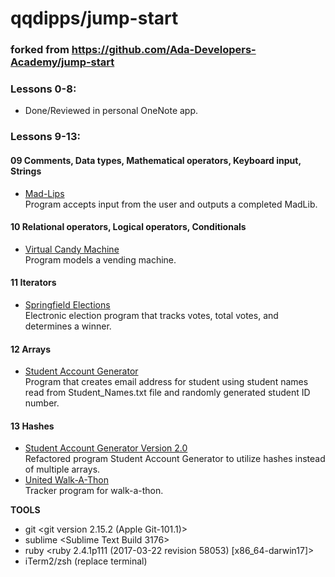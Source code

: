# qqdipps/jump-start
### forked from https://github.com/Ada-Developers-Academy/jump-start
### Lessons 0-8: 
- Done/Reviewed in personal OneNote app.
### Lessons 9-13:     
#### 09  Comments, Data types, Mathematical operators, Keyboard input, Strings     
- [Mad-Lips](https://github.com/qqdipps/JumpStart-WorkingItOut/blob/master/Lesson.9.Grammer/madlib.rb)       
     Program accepts input from the user and outputs a completed MadLib.
#### 10	Relational operators, Logical operators, Conditionals       
- [Virtual Candy Machine](https://github.com/qqdipps/JumpStart-WorkingItOut/blob/master/Lesson.10.Expressions/CandyMachine.rb)   
     Program models a vending machine.
#### 11  Iterators     
- [Springfield Elections](https://github.com/qqdipps/JumpStart-WorkingItOut/blob/master/Lesson.11.iterators/elections.rb)      
     Electronic election program that tracks votes, total votes, and determines a winner.


#### 12	Arrays     
- [Student Account Generator](https://github.com/qqdipps/JumpStart-WorkingItOut/blob/master/Lesson.12.Array/Account_Generator.rb)     
     Program that creates email address for student using student names read from Student_Names.txt file and randomly        generated student ID number.


#### 13	Hashes     
- [Student Account Generator Version 2.0](https://github.com/qqdipps/JumpStart-WorkingItOut/blob/master/Lesson.13.Hash/Account_Generator_Continued.rb)      
     Refactored program Student Account Generator to utilize hashes instead of multiple arrays.  
- [United Walk-A-Thon](https://github.com/qqdipps/JumpStart-WorkingItOut/blob/master/Lesson.13.Hash/Walk_A_Thon.rb)     
     Tracker program for walk-a-thon.





     
**TOOLS**   
- git <git version 2.15.2 (Apple Git-101.1)>     
- sublime <Sublime Text Build 3176>      
- ruby <ruby 2.4.1p111 (2017-03-22 revision 58053) [x86_64-darwin17]>        
- iTerm2/zsh (replace terminal)
